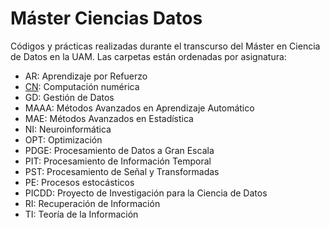 # Máster Ciencias Datos
Códigos y prácticas realizadas durante el transcurso del Máster en Ciencia de Datos en la UAM.
Las carpetas están ordenadas por asignatura:
* AR: Aprendizaje por Refuerzo
* [CN](https://github.com/Donettello/Master_Ciencias_Datos/tree/main/CN): Computación numérica
* GD: Gestión de Datos
* MAAA: Métodos Avanzados en Aprendizaje Automático
* MAE: Métodos Avanzados en Estadística
* NI: Neuroinformática
* OPT: Optimización
* PDGE: Procesamiento de Datos a Gran Escala
* PIT: Procesamiento de Información Temporal
* PST: Procesamiento de Señal y Transformadas
* PE: Procesos estocásticos
* PICDD: Proyecto de Investigación para la Ciencia de Datos
* RI: Recuperación de Información
* TI: Teoría de la Información
